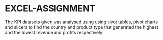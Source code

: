 # EXCEL-ASSIGNMENT
The KPI datasets given was analysed using using pivot tables, pivot charts and slicers to  find the country and product type that generated the highest and the lowest revenue and profits respectively.
